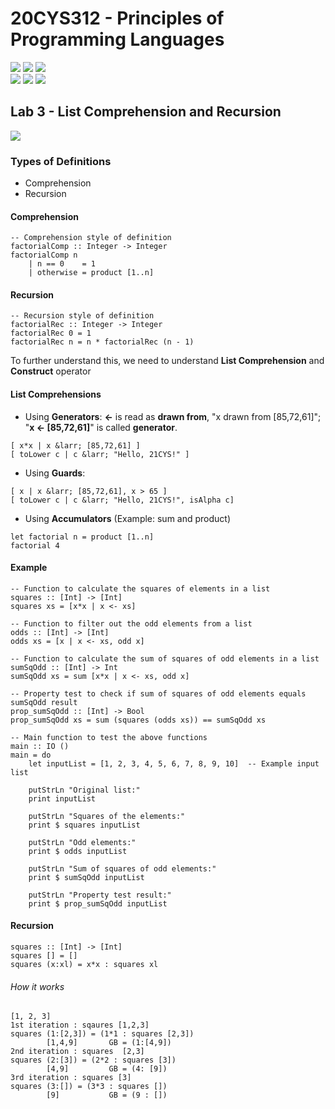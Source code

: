 # 20CYS312 - Principles of Programming Languages
![](https://img.shields.io/badge/Batch-21CYS-lightgreen) ![](https://img.shields.io/badge/UG-blue) ![](https://img.shields.io/badge/Subject-PPL-blue) <br/>
![](https://img.shields.io/badge/Lecture-2-orange) ![](https://img.shields.io/badge/Practical-3-orange) ![](https://img.shields.io/badge/Credits-3-orange)

## Lab 3 - List Comprehension and Recursion
![](https://img.shields.io/badge/-13th_Feb-orange)

### Types of Definitions
- Comprehension
- Recursion

#### Comprehension

```
-- Comprehension style of definition
factorialComp :: Integer -> Integer
factorialComp n
    | n == 0    = 1
    | otherwise = product [1..n]
```

#### Recursion  
```
-- Recursion style of definition
factorialRec :: Integer -> Integer
factorialRec 0 = 1
factorialRec n = n * factorialRec (n - 1)
```

To further understand this, we need to understand **List Comprehension** and **Construct** operator

#### List Comprehensions

- Using **Generators**: **&larr;** is read as **drawn from**, "x drawn from [85,72,61]"; "**x &larr; [85,72,61]**" is called **generator**.
```
[ x*x | x &larr; [85,72,61] ]
[ toLower c | c &larr; "Hello, 21CYS!" ]
```
- Using **Guards**: 
```
[ x | x &larr; [85,72,61], x > 65 ]
[ toLower c | c &larr; "Hello, 21CYS!", isAlpha c]
```
- Using **Accumulators** (Example: sum and product)
```
let factorial n = product [1..n]
factorial 4
```

#### Example
```
-- Function to calculate the squares of elements in a list
squares :: [Int] -> [Int]
squares xs = [x*x | x <- xs]

-- Function to filter out the odd elements from a list
odds :: [Int] -> [Int]
odds xs = [x | x <- xs, odd x]

-- Function to calculate the sum of squares of odd elements in a list
sumSqOdd :: [Int] -> Int
sumSqOdd xs = sum [x*x | x <- xs, odd x]

-- Property test to check if sum of squares of odd elements equals sumSqOdd result
prop_sumSqOdd :: [Int] -> Bool
prop_sumSqOdd xs = sum (squares (odds xs)) == sumSqOdd xs

-- Main function to test the above functions
main :: IO ()
main = do
    let inputList = [1, 2, 3, 4, 5, 6, 7, 8, 9, 10]  -- Example input list
    
    putStrLn "Original list:"
    print inputList
    
    putStrLn "Squares of the elements:"
    print $ squares inputList
    
    putStrLn "Odd elements:"
    print $ odds inputList
    
    putStrLn "Sum of squares of odd elements:"
    print $ sumSqOdd inputList
    
    putStrLn "Property test result:"
    print $ prop_sumSqOdd inputList
```

#### Recursion

```
squares :: [Int] -> [Int]
squares [] = []
squares (x:xl) = x*x : squares xl
```
###### How it works
```
[1, 2, 3]
1st iteration : sqaures [1,2,3]
squares (1:[2,3]) = (1*1 : squares [2,3])
        [1,4,9]       GB = (1:[4,9])
2nd iteration : squares  [2,3]
squares (2:[3]) = (2*2 : squares [3])
        [4,9]         GB = (4: [9])  
3rd iteration : squares [3]
squares (3:[]) = (3*3 : squares [])
	    [9]			  GB = (9 : [])
```



